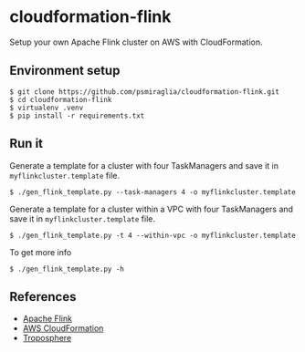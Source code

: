 # cloudformation-flink
Setup your own Apache Flink cluster on AWS with CloudFormation.

## Environment setup

    $ git clone https://github.com/psmiraglia/cloudformation-flink.git
    $ cd cloudformation-flink
    $ virtualenv .venv
    $ pip install -r requirements.txt

## Run it

Generate a template for a cluster with four TaskManagers and save it in
`myflinkcluster.template` file.

    $ ./gen_flink_template.py --task-managers 4 -o myflinkcluster.template

Generate a template for a cluster within a VPC with four TaskManagers and save
it in `myflinkcluster.template` file.

    $ ./gen_flink_template.py -t 4 --within-vpc -o myflinkcluster.template

To get more info

    $ ./gen_flink_template.py -h

## References

* [Apache Flink](https://flink.apache.org)
* [AWS CloudFormation](https://aws.amazon.com/cloudformation)
* [Troposphere](https://github.com/cloudtools/troposphere)

